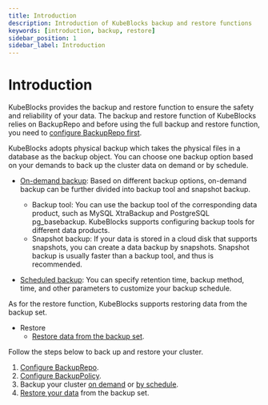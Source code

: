 ```yaml
---
title: Introduction
description: Introduction of KubeBlocks backup and restore functions
keywords: [introduction, backup, restore]
sidebar_position: 1
sidebar_label: Introduction
---
```


# Introduction

KubeBlocks provides the backup and restore function to ensure the safety and reliability of your data. The backup and restore function of KubeBlocks relies on BackupRepo and before using the full backup and restore function, you need to [configure BackupRepo first](./backup/backup-repo.md).

KubeBlocks adopts physical backup which takes the physical files in a database as the backup object. You can choose one backup option based on your demands to back up the cluster data on demand or by schedule.

* [On-demand backup](./backup/on-demand-backup.md): Based on different backup options, on-demand backup can be further divided into backup tool and snapshot backup.
  * Backup tool: You can use the backup tool of the corresponding data product, such as MySQL XtraBackup and PostgreSQL pg_basebackup. KubeBlocks supports configuring backup tools for different data products.
  * Snapshot backup: If your data is stored in a cloud disk that supports snapshots, you can create a data backup by snapshots. Snapshot backup is usually faster than a backup tool, and thus is recommended.

* [Scheduled backup](./backup/scheduled-backup.md): You can specify retention time, backup method, time, and other parameters to customize your backup schedule.

As for the restore function, KubeBlocks supports restoring data from the backup set.

* Restore
  * [Restore data from the backup set](./restore/restore-data-from-backup-set.md).

Follow the steps below to back up and restore your cluster.

1. [Configure BackupRepo](./backup/backup-repo.md).
2. [Configure BackupPolicy](./backup/configure-backuppolicy.md).
3. Backup your cluster [on demand](./backup/on-demand-backup.md) or [by schedule](./backup/scheduled-backup.md).
4. [Restore your data](./restore/restore-data-from-backup-set.md) from the backup set.
